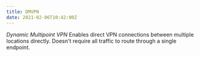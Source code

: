 ```yaml
---
title: DMVPN
date: 2021-02-06T10:42:00Z
---
```

_Dynamic Multipoint VPN_
Enables direct VPN connections between multiple locations directly. Doesn't
require all traffic to route through a single endpoint. 
